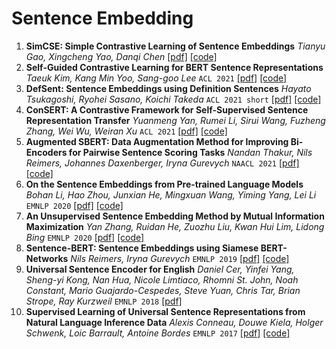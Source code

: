 # Sentence Embedding

1. **SimCSE: Simple Contrastive Learning of Sentence Embeddings** *Tianyu Gao, Xingcheng Yao, Danqi Chen* [[pdf]](https://arxiv.org/abs/2104.08821) [[code]](https://github.com/princeton-nlp/SimCSE)
2. **Self-Guided Contrastive Learning for BERT Sentence Representations** *Taeuk Kim, Kang Min Yoo, Sang-goo Lee* `ACL 2021` [[pdf]](https://arxiv.org/abs/2106.07345) [[code]](https://github.com/galsang/SG-BERT)
3. **DefSent: Sentence Embeddings using Definition Sentences** *Hayato Tsukagoshi, Ryohei Sasano, Koichi Takeda* `ACL 2021 short` [[pdf]](https://aclanthology.org/2021.acl-short.52/) [[code]](https://github.com/hpprc/defsent)
1. **ConSERT: A Contrastive Framework for Self-Supervised Sentence Representation Transfer** *Yuanmeng Yan, Rumei Li, Sirui Wang, Fuzheng Zhang, Wei Wu, Weiran Xu* `ACL 2021` [[pdf]](https://aclanthology.org/2021.acl-long.393/) [[code]](https://github.com/yym6472/ConSERT)
2. **Augmented SBERT: Data Augmentation Method for Improving Bi-Encoders for Pairwise Sentence Scoring Tasks** *Nandan Thakur, Nils Reimers, Johannes Daxenberger, Iryna Gurevych* `NAACL 2021` [[pdf]](https://arxiv.org/abs/2010.08240) [[code]](https://www.sbert.net/)
1. **On the Sentence Embeddings from Pre-trained Language Models** *Bohan Li, Hao Zhou, Junxian He, Mingxuan Wang, Yiming Yang, Lei Li* `EMNLP 2020` [[pdf]](https://arxiv.org/abs/2011.05864) [[code]]()
2. **An Unsupervised Sentence Embedding Method by Mutual Information Maximization** *Yan Zhang, Ruidan He, Zuozhu Liu, Kwan Hui Lim, Lidong Bing* `EMNLP 2020` [[pdf]](https://arxiv.org/abs/2009.12061) [[code]](https://github.com/yanzhangnlp/IS-BERT)
1. **Sentence-BERT: Sentence Embeddings using Siamese BERT-Networks** *Nils Reimers, Iryna Gurevych* `EMNLP 2019` [[pdf]](https://arxiv.org/abs/1908.10084) [[code]](https://github.com/UKPLab/sentence-transformers)
2. **Universal Sentence Encoder for English** *Daniel Cer, Yinfei Yang, Sheng-yi Kong, Nan Hua, Nicole Limtiaco, Rhomni St. John, Noah Constant, Mario Guajardo-Cespedes, Steve Yuan, Chris Tar, Brian Strope, Ray Kurzweil* `EMNLP 2018` [[pdf]](https://aclanthology.org/D18-2029/)
3. **Supervised Learning of Universal Sentence Representations from Natural Language Inference Data** *Alexis Conneau, Douwe Kiela, Holger Schwenk, Loic Barrault, Antoine Bordes* `EMNLP 2017` [[pdf]](https://arxiv.org/abs/1705.02364) [[code]](https://github.com/facebookresearch/InferSent)


